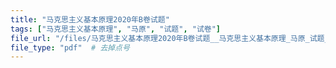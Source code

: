 ```yaml
---
title: "马克思主义基本原理2020年B卷试题"
tags: ["马克思主义基本原理", "马原", "试题", "试卷"]
file_url: "/files/马克思主义基本原理2020年B卷试题__马克思主义基本原理_马原_试题_试卷__.pdf"
file_type: "pdf"  # 去掉点号
---
```




<!-- 文件类型: .pdf -->
<!-- 文件图标: 📄 -->
